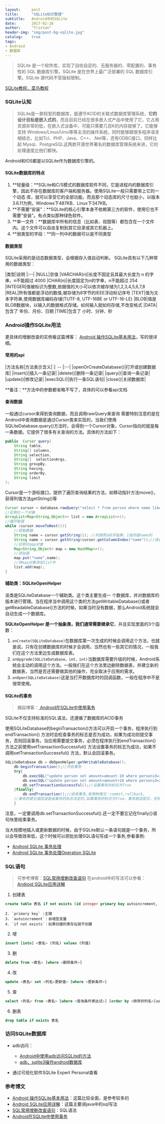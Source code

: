 ```yaml
---
layout:     post
title:      "SQLite知识整理"
subtitle:   Android中的SQLite
date:       2017-02-28
author:     "Tristan"
header-img: "img/post-bg-sqlite.jpg"
catalog:    true
tags:
- Android
- 数据库
---
```



> SQLite 是一个软件库，实现了自给自足的、无服务器的、零配置的、事务性的 SQL 数据库引擎。SQLite 是在世界上最广泛部署的 SQL 数据库引擎。SQLite 源代码不受版权限制。

[SQLite教程，菜鸟教程](http://www.runoob.com/sqlite/sqlite-tutorial.html)

### SQLite认知

> SQLite是一款轻型的数据库，是遵守ACID的关联式数据库管理系统，**它的设计目标是嵌入式的**，而且目前已经在很多嵌入式产品中使用了它，它占用资源非常的低，在嵌入式设备中，可能只需要几百K的内存就够了。它能够支持 Windows/Linux/Unix等等主流的操作系统，同时能够跟很多程序语言相结合，比如Tcl、PHP、Java、C++、.Net等，还有ODBC接口，同样比起 Mysql、PostgreSQL这两款开源世界著名的数据库管理系统来讲，它的处理速度比他们都快。

Android和IOS都是以SQLite作为数据库引擎的。

####  SQLite数据库的特点
1. **轻量级：**SQLite和C/S模式的数据库软件不同，它是进程内的数据库引擎，因此不存在数据库的客户端和服务器。使用SQLite一般只需要带上它的一个动态  库，就可以享受它的全部功能。而且那个动态库的尺寸也挺小，以版本3.6.11为例，Windows下487KB、Linux下347KB。
2. **不需要“安装”：**SQLite的核心引擎本身不依赖第三方的软件，使用它也不需要"安装"。有点类似那种绿色软件。
3. **单一文件：**数据库中所有的信息（比如表、视图等）都包含在一个文件内。这个文件可以自由复制到其它目录或其它机器上。
4. **弱类型的字段：**同一列中的数据可以是不同类型

####  数据类型
SQLite采用的是动态数据类型，会根据存入值自动判断。
SQLite具有以下几种常用的数据类型：

|类型|说明
|:--|
|NULL|空值
|VARCHAR(n)|长度不固定且其最大长度为 n 的字串，n不能超过 4000
|CHAR(n)|长度固定为n的字串，n不能超过 254
|INTEGER|值被标识为整数,依据值的大小可以依次被存储为1,2,3,4,5,6,7,8
|REAL|所有值都是浮动的数值,被存储为8字节的IEEE浮动标记序号
|TEXT|值为文本字符串,使用数据库编码存储(TUTF-8, UTF-16BE or UTF-16-LE)
|BLOB|值是BLOB数据块，以输入的数据格式存储。如何输入就如何存储,不改变格式
|DATA|包含了 年份、月份、日期
|TIME|包含了 小时、分钟、秒




###  Android操作SQLite用法

更具体的增删改查的实例看这篇博客： [Android 操作SQLite基本用法](http://blog.csdn.net/codeeer/article/details/30237597/)，写的很详细。

#### 常用的api

|方法名称|方法表示含义|
|: -- |:--|
|openOrCreateDatabase()|打开或创建数据库|
|insert()|插入一条记录|
|delete()|删除一条记录|
|query()|查询一条记录|
|update()|修改记录|
|execSQL()|执行一条SQL语句|
|close()|关闭数据库|

**备注：**方法中的参数都省略不写了，具体的可以参看api文档

#### 查询数据
一般通过cursor来得到查询数据，而且调用rawQuery来查询
需要特别注意的是在Android中查询数据是通过Cursor类来实现的，当我们使用SQLiteDatabase.query()方法时，会得到一个Cursor对象，Cursor指向的就是每一条数据。它提供了很多有关查询的方法。具体的方法如下：
```java
public  Cursor query(
	String table, 
	String[] columns,
	String selection, 
	String[]  selectionArgs, 
	String groupBy, 
	String having, 
	String orderBy, 
	String limit
);
```
Cursor是一个游标接口，提供了遍历查询结果的方法，如移动指针方法move()，获得列值方法getString()等

```java
Cursor cursor = database.rawQuery("select * from person where name like ?",new String[]{"小明"});                
//实例化一个对象                
ArrayList<Map<String,Object>> list = new ArrayList<>();                
//循环取值                
while (cursor.moveToNext()){                    
	//获取数据                   
	String name = cursor.getString(1); //列按照从0开始算，1指的是name列
	String name = cursor.getString(cursor.getColumnIndex("name"));//或者可以这样写
	//实例化map对象                    
	Map<String,Object> map = new HashMap<>();                    
	//添加值                    
	map.put("name",name);                    
	//将map对象添加list中                    
	list.add(map);  
}
```

#### 辅助类：SQLiteOpenHelper
该类是SQLiteDatabase一个辅助类。这个类主要生成一 个数据库，并对数据库的版本进行管理。当在程序当中调用这个类的方法getWritableDatabase()或者 getReadableDatabase()方法的时候，如果当时没有数据，那么Android系统就会自动生成一个数据库。 

**SQLiteOpenHelper 是一个抽象类，我们通常需要继承它**，并且实现里面的3个函数：
1. `onCreate(SQLiteDatabase)`在数据库第一次生成的时候会调用这个方法，也就是说，只有在创建数据库的时候才会调用，当然也有一些其它的情况，一般我们在这个方法里边生成数据库表。
2. `onUpgrade(SQLiteDatabase，int，int)`当数据库需要升级的时候，Android系统会主动的调用这个方法。一般我们在这个方法里边删除数据表，并建立新的数据表，当然是否还需要做其他的操作，完全取决于应用的需求。
3. `onOpen(SQLiteDatabase)`这是当打开数据库时的回调函数，一般在程序中不是很常使用。


#### SQLite的事务

> 摘自博客：[ Android在SQLite中使用事务](http://blog.csdn.net/howlaa/article/details/17348817#)

SQLite不仅支持标准的SQL语法，还遵循了数据库的ACID事务

使用SQLiteDatabase的beginTransaction()方法可以开启一个事务，程序执行到endTransaction() 方法时会检查事务的标志是否为成功，如果为成功则提交事务，否则回滚事务。当应用需要提交事务，必须在程序执行到endTransaction()方法之前使用setTransactionSuccessful() 方法设置事务的标志为成功，如果不调用setTransactionSuccessful() 方法，默认会回滚事务。

```java
SQLiteDatabase db = dbOpenHelper.getWritableDatabase();  
    db.beginTransaction();//开启事务  
    try{  
        db.execSQL("update person set amount=amount-10 where personid=1");  
        db.execSQL("update person set amount=amount+10 where personid=2");  
        db.setTransactionSuccessful();//设置事务的标志为True  
    }finally{  
        db.endTransaction();//结束事务,有两种情况：commit,rollback,  
    //事务的提交或回滚是由事务的标志决定的,如果事务的标志为True，事务就会提交，否侧回滚,默认情况下事务的标志为False  
    } 
```

注意，一定要调用db.setTransactionSuccessful().还一定不要忘记在finally{}语句块里结束事务。

当大规模地插入或更新数据的时候，由于SQLite默认一条语句就是一个事务，所以会导致效率低，这个时候可以把批处理SQL语句写成一个事务,参看事例:
- [Android SQLite 事务处理](http://blog.csdn.net/a443453087/article/details/7222247)
- [Android SQLite 事务处理Operation SQLite](http://www.2cto.com/kf/201501/371513.html)

### SQL语句

> 可参考博客：[SQL常用增删改查语句](http://blog.knowsky.com/208115.htm)
> 在android中的写法可以参看：[Android SQLite应用详解](http://www.jianshu.com/p/4ad85d260a0d)

1. 创建表
```sql
create table 表名 if not exists (id integer primary key autoincrement, 列名1,列名2, 列名3)	
```
	2. `primary key` :主键
	3. `autoincrement`：自增型变量
	4. `if not exists`：如果创建的表存在就不创建

2. 增
```sql
insert [into] <表名> (列名) values (列值)
```

3. 删
```sql
delete from <表名> [where <删除条件>]
```

4. 改
```sql
update <表名> set <列名=更新值> [where <更新条件>]
```

5. 查
```sql
select <列名> from <表名> [where <查询条件表达试>] [order by <排序的列名>[asc或desc]]
```

6. 删表
```sql
drop table if exists 表名
```



### 访问SQLite数据库
- adb访问：
	- [Android中使用adb访问SQLite的方法 ](http://blog.sina.com.cn/s/blog_3fe961ae0100qrxn.html)
	- [adb、sqlite3操作android数据库](http://blog.csdn.net/harvic880925/article/details/40477349)


- 通过可视化软件SQLite Expert Personal查看


### 参考博文
- [Android 操作SQLite基本用法](http://blog.csdn.net/codeeer/article/details/30237597/)：这篇比较全面，是参考较多的
- [Android SQLite应用详解](http://www.jianshu.com/p/4ad85d260a0d)：这篇主要讲java中的sql写法
- [SQL常用增删改查语句](http://blog.knowsky.com/208115.htm)：SQL语法
- [ Android在SQLite中使用事务](http://blog.csdn.net/howlaa/article/details/17348817#)